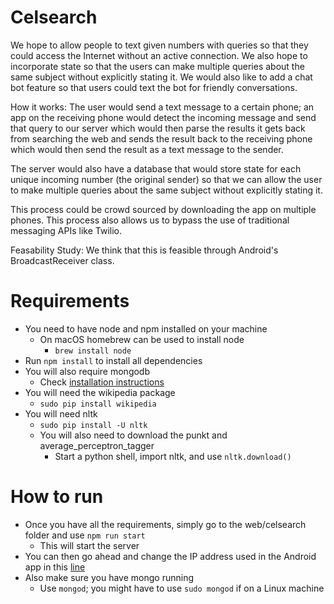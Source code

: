 # Celsearch

We hope to allow people to text given numbers with queries so that they could access the Internet without an active connection. We also hope to incorporate state so that the users can make multiple queries about the same subject without explicitly stating it. We would also like to add a chat bot feature so that users could text the bot for friendly conversations.

How it works: 
The user would send a text message to a certain phone; an app on the receiving phone would detect the incoming message and send that query to our server which would then parse the results it gets back from searching the web and sends the result back to the receiving phone which would then send the result as a text message to the sender. 

The server would also have a database that would store state for each unique incoming number (the original sender) so that we can allow the user to make multiple queries about the same subject without explicitly stating it. 

This process could be crowd sourced by downloading the app on multiple phones. This process also allows us to bypass the use of traditional messaging APIs like Twilio. 

Feasability Study:
We think that this is feasible through Android's BroadcastReceiver class.  

# Requirements

- You need to have node and npm installed on your machine 
  - On macOS homebrew can be used to install node 
    - `brew install node`
- Run `npm install` to install all dependencies 
- You will also require mongodb 
  - Check [installation instructions](https://docs.mongodb.com/manual/installation/)
- You will need the wikipedia package 
  - `sudo pip install wikipedia`
- You will need nltk 
  - `sudo pip install -U nltk`
  - You will also need to download the punkt and average_perceptron_tagger 
    - Start a python shell, import nltk, and use `nltk.download()`

# How to run 

- Once you have all the requirements, simply go to the web/celsearch folder and use `npm run start` 
  - This will start the server 
- You can then go ahead and change the IP address used in the Android app in this [line](https://github.com/christopher18/Celsearch/blob/master/android/Celsearch/app/src/main/java/com/example/chris/celsearch/CelsearchReceiver.java#L81)
- Also make sure you have mongo running 
  - Use `mongod`; you might have to use `sudo mongod` if on a Linux machine

